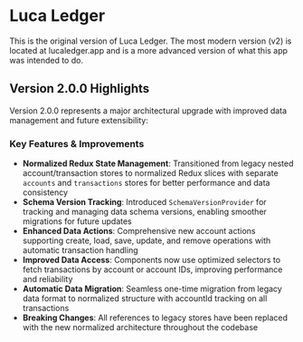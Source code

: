 # Luca Ledger

This is the original version of Luca Ledger. The most modern version (v2) is located at lucaledger.app and is a more advanced version of what this app was intended to do.

## Version 2.0.0 Highlights

Version 2.0.0 represents a major architectural upgrade with improved data management and future extensibility:

### Key Features & Improvements

- **Normalized Redux State Management**: Transitioned from legacy nested account/transaction stores to normalized Redux slices with separate `accounts` and `transactions` stores for better performance and data consistency
- **Schema Version Tracking**: Introduced `SchemaVersionProvider` for tracking and managing data schema versions, enabling smoother migrations for future updates
- **Enhanced Data Actions**: Comprehensive new account actions supporting create, load, save, update, and remove operations with automatic transaction handling
- **Improved Data Access**: Components now use optimized selectors to fetch transactions by account or account IDs, improving performance and reliability
- **Automatic Data Migration**: Seamless one-time migration from legacy data format to normalized structure with accountId tracking on all transactions
- **Breaking Changes**: All references to legacy stores have been replaced with the new normalized architecture throughout the codebase 